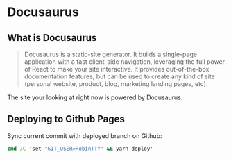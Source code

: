 # Docusaurus

## What is Docusaurus

> Docusaurus is a static-site generator. It builds a single-page application with a fast client-side navigation, leveraging the full power of React to make your site interactive. It provides out-of-the-box documentation features, but can be used to create any kind of site (personal website, product, blog, marketing landing pages, etc).

The site your looking at right now is powered by Docusaurus.

## Deploying to Github Pages

Sync current commit with deployed branch on Github:

```cmd
cmd /C 'set "GIT_USER=RobinTTY" && yarn deploy'
```
